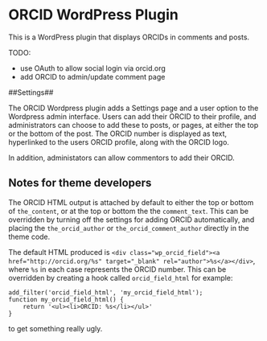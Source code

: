 ORCID WordPress Plugin
=====

This is a WordPress plugin that displays ORCIDs in comments and posts.

TODO:


- use OAuth to allow social login via orcid.org
- add ORCID to admin/update comment page

##Settings##

The ORCID Wordpress plugin adds a Settings page and a user option to the Wordpress admin interface. Users can add their ORCID to their profile, and administrators can choose to add these to posts, or pages, at either the top or the bottom of the post. The ORCID number is displayed as text, hyperlinked to the users ORCID profile, along with the ORCID logo.

In addition, administators can allow commentors to add their ORCID. 

## Notes for theme developers ##

The ORCID HTML output is attached by default to either the top or bottom of `the_content`, or at the top or bottom the the `comment_text`. This can be overridden by turning off the settings for adding ORCID automatically, and placing the `the_orcid_author` or `the_orcid_comment_author` directly in the theme code.

The default HTML produced is `<div class="wp_orcid_field"><a href="http://orcid.org/%s" target="_blank" rel="author">%s</a></div>`, where `%s` in each case represents the ORCID number. This can be overridden by creating a hook called `orcid_field_html` for example:

    add_filter('orcid_field_html', 'my_orcid_field_html');
    function my_orcid_field_html() {
    	return '<ul><li>ORCID: %s</li></ul>'
    }

 to get something really ugly.